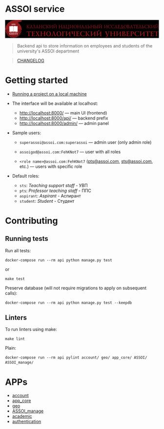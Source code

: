 # ASSOI service

![img.png](doc/static/images/kstu.png)

> Backend api to store information on employees and students of the university's ASSOI department

> [CHANGELOG](CHANGELOG.md)

# Getting started

- [Running a project on a local machine](doc/Docker_en.md)

- The interface will be available at localhost:
    - [http://localhost:8000/](http://localhost:8000/) — main UI (frontend)
    - [http://localhost:8000/api/](http://localhost:8000/api/) — backend prefix
    - [http://localhost:8000/admin/](http://localhost:8000/admin/) — admin panel

- Sample users:

    - `superassoi@assoi.com:superassoi` — admin user (only admin role)

    - `assoigod@assoi.com:FehKNot7` — user with all roles

    - `<role name>@assoi.com:FehKNot7` (pts@assoi.com, sts@assoi.com, etc.) — users with specific role
- Default roles:

    - `sts`: *Teaching support staff* - УВП
    - `pts`: *Professor teaching staff* - ППС
    - `aspirant`: *Aspirant* - Аспирант
    - `student`: *Student* - Студент

# Contributing

## Running tests

Run all tests:

```shell
docker-compose run --rm api python manage.py test
```

or

```shell
make test
```

Preserve database (will not require migrations to apply on subsequent calls):

```shell
docker-compose run --rm api python manage.py test --keepdb
```

## Linters

To run linters using make:

```shell
make lint
```

Plain:

```shell
docker-compose run --rm api pylint account/ geo/ app_core/ ASSOI/ ASSOI_manage/
```

# APPs

- [account](account/README.md)
- [app_core](app_core/README.md)
- [geo](geo/README.md)
- [ASSOI_manage](ASSOI_manage/README.md)
- [academic](academic/README.md)
- [authentication](authentication/README.md)